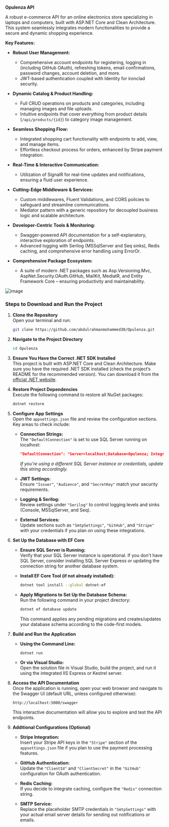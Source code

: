 **Opulenza API**

A robust e-commerce API for an online electronics store specializing in laptops and computers, built with ASP.NET Core and Clean Architecture. This system seamlessly integrates modern functionalities to provide a secure and dynamic shopping experience.

**Key Features:**

- **Robust User Management:**  
  - Comprehensive account endpoints for registering, logging in (including GitHub OAuth), refreshing tokens, email confirmations, password changes, account deletion, and more.  
  - JWT-based authentication coupled with Identity for ironclad security.

- **Dynamic Catalog & Product Handling:**  
  - Full CRUD operations on products and categories, including managing images and file uploads.  
  - Intuitive endpoints that cover everything from product details (`/api/products/{id}`) to category image management.

- **Seamless Shopping Flow:**  
  - Integrated shopping cart functionality with endpoints to add, view, and manage items.  
  - Effortless checkout process for orders, enhanced by Stripe payment integration.

- **Real-Time & Interactive Communication:**  
  - Utilization of SignalR for real-time updates and notifications, ensuring a fluid user experience.

- **Cutting-Edge Middleware & Services:**  
  - Custom middlewares, Fluent Validations, and CORS policies to safeguard and streamline communications.  
  - Mediator pattern with a generic repository for decoupled business logic and scalable architecture.

- **Developer-Centric Tools & Monitoring:**  
  - Swagger-powered API documentation for a self-explanatory, interactive exploration of endpoints.  
  - Advanced logging with Serilog (MSSqlServer and Seq sinks), Redis caching, and comprehensive error handling using ErrorOr.

- **Comprehensive Package Ecosystem:**  
  - A suite of modern .NET packages such as Asp.Versioning.Mvc, AspNet.Security.OAuth.GitHub, MailKit, MediatR, and Entity Framework Core – ensuring productivity and maintainability.

![image](https://github.com/user-attachments/assets/1cecab01-bbfe-49e4-92d9-f82f332e916e)



### **Steps to Download and Run the Project**

1. **Clone the Repository**  
   Open your terminal and run:

   ```bash
   git clone https://github.com/abdulrahmanmohammed30/Opulenza.git
   ```

2. **Navigate to the Project Directory**  
   ```bash
   cd Opulenza
   ```

3. **Ensure You Have the Correct .NET SDK Installed**  
   This project is built with ASP.NET Core and Clean Architecture. Make sure you have the required .NET SDK installed (check the project’s README for the recommended version). You can download it from the [official .NET website](https://dotnet.microsoft.com/download).

4. **Restore Project Dependencies**  
   Execute the following command to restore all NuGet packages:

   ```bash
   dotnet restore
   ```

5. **Configure App Settings**  
   Open the `appsettings.json` file and review the configuration sections. Key areas to check include:
   
   - **Connection Strings:**  
     The `"DefaultConnection"` is set to use SQL Server running on localhost:
     
     ```json
     "DefaultConnection": "Server=localhost;Database=Opulenza; Integrated Security = true; Trust Server Certificate = true"
     ```
     
     *If you’re using a different SQL Server instance or credentials, update this string accordingly.*

   - **JWT Settings:**  
     Ensure `"Issuer"`, `"Audience"`, and `"SecretKey"` match your security requirements.
   
   - **Logging & Serilog:**  
     Review settings under `"Serilog"` to control logging levels and sinks (Console, MSSqlServer, and Seq).
   
   - **External Services:**  
     Update sections such as `"SmtpSettings"`, `"GitHub"`, and `"Stripe"` with your credentials if you plan on using these integrations.

6. **Set Up the Database with EF Core**  

   - **Ensure SQL Server is Running:**  
     Verify that your SQL Server instance is operational. If you don't have SQL Server, consider installing SQL Server Express or updating the connection string for another database system.
   
   - **Install EF Core Tool (if not already installed):**
   
     ```bash
     dotnet tool install --global dotnet-ef
     ```
   
   - **Apply Migrations to Set Up the Database Schema:**  
     Run the following command in your project directory:
   
     ```bash
     dotnet ef database update
     ```
   
     This command applies any pending migrations and creates/updates your database schema according to the code-first models.

7. **Build and Run the Application**

   - **Using the Command Line:**
   
     ```bash
     dotnet run
     ```
   
   - **Or via Visual Studio:**  
     Open the solution file in Visual Studio, build the project, and run it using the integrated IIS Express or Kestrel server.

8. **Access the API Documentation**  
   Once the application is running, open your web browser and navigate to the Swagger UI (default URL, unless configured otherwise):

   ```
   http://localhost:5000/swagger
   ```

   This interactive documentation will allow you to explore and test the API endpoints.

9. **Additional Configurations (Optional)**

   - **Stripe Integration:**  
     Insert your Stripe API keys in the `"Stripe"` section of the `appsettings.json` file if you plan to use the payment processing features.
   
   - **GitHub Authentication:**  
     Update the `"ClientId"` and `"ClientSecret"` in the `"GitHub"` configuration for OAuth authentication.
   
   - **Redis Caching:**  
     If you decide to integrate caching, configure the `"Redis"` connection string.
   
   - **SMTP Service:**  
     Replace the placeholder SMTP credentials in `"SmtpSettings"` with your actual email server details for sending out notifications or emails.
